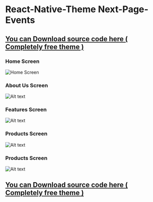 # React-Native-Theme Next-Page-Events


## [You can Download source code here ( Completely free theme )](https://nextpagetechnologies.com/Welcome/donwlodTheme/rn1)

### Home Screen
<img src="https://github.com/nextpagetech/React-Native-App-Next-Page-Events/blob/master/landingpage.jpeg" alt='Home Screen'  />

### About Us Screen

![Alt text](https://github.com/nextpagetech/React-Native-App-Next-Page-Events/blob/master/signin.jpeg "About Screen")

### Features Screen

![Alt text](https://github.com/nextpagetech/React-Native-App-Next-Page-Events/blob/master/registration.jpeg "Features Screen")

### Products Screen

![Alt text](https://github.com/nextpagetech/React-Native-App-Next-Page-Events/blob/master/dashboard.jpeg "About Screen")

### Products Screen

![Alt text](https://github.com/nextpagetech/React-Native-App-Next-Page-Events/blob/master/left_menu.jpeg "About Screen")



## [You can Download source code here ( Completely free theme )](https://nextpagetechnologies.com/Welcome/donwlodRNTheme/rn1)
